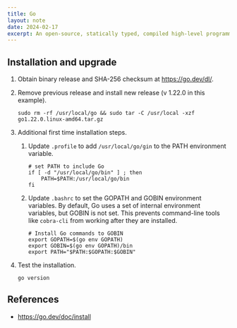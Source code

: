 ```yaml
---
title: Go
layout: note
date: 2024-02-17
excerpt: An open-source, statically typed, compiled high-level programming language.
---
```


## Installation and upgrade

1. Obtain binary release and SHA-256 checksum at https://go.dev/dl/.

2. Remove previous release and install new release (v 1.22.0 in this example).
    ```shell
    sudo rm -rf /usr/local/go && sudo tar -C /usr/local -xzf go1.22.0.linux-amd64.tar.gz
    ```

3. Additional first time installation steps.

   1. Update `.profile` to add `/usr/local/go/gin` to the PATH environment variable.
        ```shell
        # set PATH to include Go
        if [ -d "/usr/local/go/bin" ] ; then
            PATH=$PATH:/usr/local/go/bin
        fi
        ```

    2. Update `.bashrc` to set the GOPATH and GOBIN environment variables. By default,
       Go uses a set of internal environment variables, but GOBIN is not set. This prevents
       command-line tools like `cobra-cli` from working after they are installed.
        ```shell
        # Install Go commands to GOBIN
        export GOPATH=$(go env GOPATH)
        export GOBIN=$(go env GOPATH)/bin
        export PATH="$PATH:$GOPATH:$GOBIN"
        ```

4. Test the installation.
   ```shell
   go version
   ```

## References
- https://go.dev/doc/install
